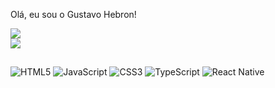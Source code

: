 Olá, eu sou o Gustavo Hebron!

![](https://github-readme-stats.vercel.app/api?username=gustavohebron&theme=dracula&hide_border=true&include_all_commits=false&count_private=true)<br/>
![](https://github-readme-stats.vercel.app/api/top-langs/?username=gustavohebron&theme=dracula&hide_border=true&include_all_commits=false&count_private=true&layout=compact)

##

![HTML5](https://img.shields.io/badge/html5-%23E34F26.svg?style=plastic&logo=html5&logoColor=white) ![JavaScript](https://img.shields.io/badge/javascript-%23323330.svg?style=plastic&logo=javascript&logoColor=%23F7DF1E) ![CSS3](https://img.shields.io/badge/css3-%231572B6.svg?style=plastic&logo=css3&logoColor=white) ![TypeScript](https://img.shields.io/badge/typescript-%23007ACC.svg?style=plastic&logo=typescript&logoColor=white) ![React Native](https://img.shields.io/badge/react_native-%2320232a.svg?style=plastic&logo=react&logoColor=%2361DAFB)

